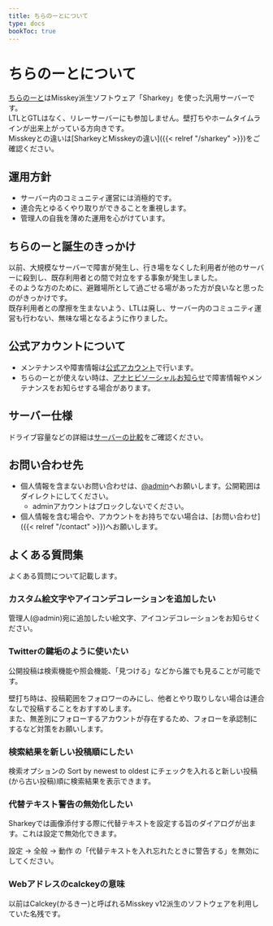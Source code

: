 ```yaml
---
title: ちらのーとについて
type: docs
bookToc: true
---
```


# ちらのーとについて

[ちらのーと](https://calckey.7ka.org)はMisskey派生ソフトウェア「Sharkey」を使った汎用サーバーです。  
LTLとGTLはなく、リレーサーバーにも参加しません。壁打ちやホームタイムラインが出来上がっている方向きです。  
Misskeyとの違いは[SharkeyとMisskeyの違い]({{< relref "/sharkey" >}})をご確認ください。  

## 運用方針

- サーバー内のコミュニティ運営には消極的です。
- 連合先とゆるくやり取りができることを重視します。
- 管理人の自我を薄めた運用を心がけています。

## ちらのーと誕生のきっかけ

以前、大規模なサーバーで障害が発生し、行き場をなくした利用者が他のサーバーに殺到し、既存利用者との間で対立をする事象が発生しました。  
そのような方のために、避難場所として過ごせる場があった方が良いなと思ったのがきっかけです。  
既存利用者との摩擦を生まないよう、LTLは廃し、サーバー内のコミュニティ運営も行わない、無味な場となるように作りました。

## 公式アカウントについて

- メンテナンスや障害情報は[公式アカウント](https://calckey.7ka.org/@admin)で行います。  
- ちらのーとが使えない時は、[アナヒビソーシャルお知らせ](https://maniakey.com/@anahibi)で障害情報やメンテナンスをお知らせする場合があります。

## サーバー仕様

ドライブ容量などの詳細は[サーバーの比較](/server-list)をご確認ください。

## お問い合わせ先

- 個人情報を含まないお問い合わせは、[@admin](https://calckey.7ka.org/@admin)へお願いします。公開範囲はダイレクトにしてください。
  - adminアカウントはブロックしないでください。
- 個人情報を含む場合や、アカウントをお持ちでない場合は、[お問い合わせ]({{< relref "/contact" >}})へお願いします。

## よくある質問集

よくある質問について記載します。

### カスタム絵文字やアイコンデコレーションを追加したい

管理人(@admin)宛に追加したい絵文字、アイコンデコレーションをお知らせください。

### Twitterの鍵垢のように使いたい

公開投稿は検索機能や照会機能、「見つける」などから誰でも見ることが可能です。  

壁打ち時は、投稿範囲をフォロワーのみにし、他者とやり取りしない場合は連合なしで投稿することをおすすめします。  
また、無差別にフォローするアカウントが存在するため、フォローを承認制にするなど対策をお願いします。  

### 検索結果を新しい投稿順にしたい

検索オプションの Sort by newest to oldest にチェックを入れると新しい投稿(から古い投稿)順に検索結果を表示できます。

### 代替テキスト警告の無効化したい

Sharkeyでは画像添付する際に代替テキストを設定する旨のダイアログが出ます。これは設定で無効化できます。  

設定 -> 全般 -> 動作 の「代替テキストを入れ忘れたときに警告する」を無効にしてください。

### Webアドレスのcalckeyの意味

以前はCalckey(かるきー)と呼ばれるMisskey v12派生のソフトウェアを利用していた名残です。
